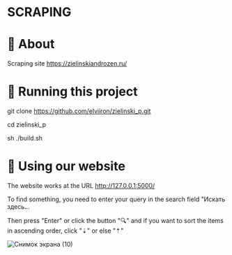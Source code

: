 # SCRAPING

# 📍 About

Scraping site https://zielinskiandrozen.ru/

# 📍 Running this project

git clone https://github.com/elviiron/zielinski_p.git

cd zielinski_p

sh ./build.sh

# 📍 Using our website

The website works at the URL http://127.0.0.1:5000/

To find something, you need to enter your query in the search field "Искать здесь...

Then press "Enter" or click the button "🔍" and if you want to sort the items in ascending order, click "⇣" or else "⇡"

![Снимок экрана (10)](https://github.com/elviiron/zielinski_p/assets/150541766/81aaf9bb-07ea-458f-8057-029470c903ee)
